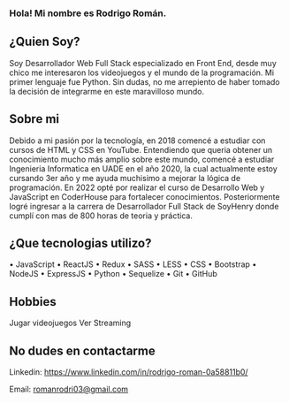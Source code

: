 ### Hola! Mi nombre es Rodrigo Román.

¿Quien Soy?
---------
Soy Desarrollador Web Full Stack especializado en Front End, desde muy chico me interesaron los videojuegos y el mundo de la programación. Mi primer lenguaje fue Python.
Sin dudas, no me arrepiento de haber tomado la decisión de integrarme en este maravilloso mundo. 

Sobre mi
-----
Debido a mi pasión por la tecnología, en 2018 comencé a estudiar con cursos de HTML y CSS en YouTube. Entendiendo que queria obtener un conocimiento mucho más amplio sobre este mundo, comencé a estudiar Ingenieria Informatica en UADE en el año 2020, la cual actualmente estoy cursando 3er año y me ayuda muchisimo a mejorar la lógica de programación. En 2022 opté por realizar el curso de Desarrollo Web y JavaScript en CoderHouse para fortalecer conocimientos. Posteriormente logré ingresar a la carrera de Desarrollador Full Stack de SoyHenry donde cumplí con mas de 800 horas de teoria y práctica.

¿Que tecnologias utilizo?
---

• JavaScript
• ReactJS
• Redux
• SASS
• LESS
• CSS
• Bootstrap
• NodeJS
• ExpressJS
• Python
• Sequelize
• Git
• GitHub

Hobbies
----
Jugar videojuegos
Ver Streaming

No dudes en contactarme
-- 
Linkedin: https://www.linkedin.com/in/rodrigo-roman-0a58811b0/

Email: romanrodri03@gmail.com


